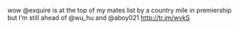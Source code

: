 <!--
id: 164453340
link: http://kevinisom.info/post/164453340/wow-exquire-is-at-the-top-of-my-mates-list-by-a
slug: wow-exquire-is-at-the-top-of-my-mates-list-by-a
date: Mon Aug 17 2009 11:53:43 GMT+1200 (NZST)
raw: {"blog_name":"kevinisom","id":164453340,"post_url":"http://kevinisom.info/post/164453340/wow-exquire-is-at-the-top-of-my-mates-list-by-a","slug":"wow-exquire-is-at-the-top-of-my-mates-list-by-a","type":"text","date":"2009-08-16 23:53:43 GMT","timestamp":1250466823,"state":"published","format":"html","reblog_key":"ReE9SWrq","tags":[],"short_url":"http://tmblr.co/Zw68Yy9pLlS","highlighted":[],"feed_item":"http://twitter.com/kev_nz/statuses/3349304358","from_feed_id":"650289","note_count":0,"title":null,"body":"<p>wow @exquire is at the top of my mates list by a country mile in premiership but I&#8217;m still ahead of @wu_hu and @aboy021&#160;<a href=\"http://tr.im/wvkS\" target=\"_blank\">http://tr.im/wvkS</a></p>"}
publish: 2009-08-017
tags: 
title: null
-->


wow @exquire is at the top of my mates list by a country mile in
premiership but I’m still ahead of @wu\_hu and
@aboy021 <http://tr.im/wvkS>


